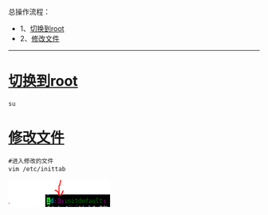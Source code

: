 总操作流程：
- 1、[切换到root](#Linux-01)
- 2、[修改文件](#Linux-02)

----------
# <a name="Linux-01" href="#" >切换到root</a>
```shell
su
```
# <a name="Linux-02" href="#" >修改文件</a>
```shell
#进入修改的文件
vim /etc/inittab 
```
![](image/12-1.png)